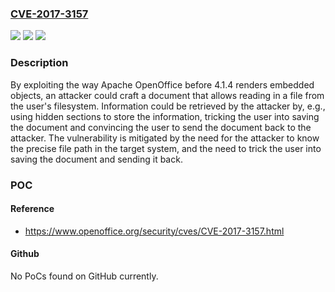 ### [CVE-2017-3157](https://cve.mitre.org/cgi-bin/cvename.cgi?name=CVE-2017-3157)
![](https://img.shields.io/static/v1?label=Product&message=Apache%20OpenOffice&color=blue)
![](https://img.shields.io/static/v1?label=Version&message=4.0.0%20to%204.1.3%2C%20and%20some%20previous%20releases%2C%20including%20some%20using%20our%20old%20OpenOffice.org%20brand%20&color=brightgreen)
![](https://img.shields.io/static/v1?label=Vulnerability&message=Information%20Disclosure&color=brightgreen)

### Description

By exploiting the way Apache OpenOffice before 4.1.4 renders embedded objects, an attacker could craft a document that allows reading in a file from the user's filesystem. Information could be retrieved by the attacker by, e.g., using hidden sections to store the information, tricking the user into saving the document and convincing the user to send the document back to the attacker. The vulnerability is mitigated by the need for the attacker to know the precise file path in the target system, and the need to trick the user into saving the document and sending it back.

### POC

#### Reference
- https://www.openoffice.org/security/cves/CVE-2017-3157.html

#### Github
No PoCs found on GitHub currently.

